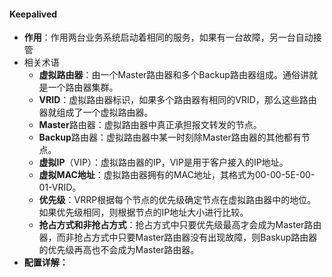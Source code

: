 #### Keepalived

- **作用**：作用两台业务系统启动着相同的服务，如果有一台故障，另一台自动接管
- 相关术语
  - **虚拟路由器**：由一个Master路由器和多个Backup路由器组成。通俗讲就是一个路由器集群。
  - **VRID**：虚拟路由器标识，如果多个路由器有相同的VRID，那么这些路由器就组成了一个虚拟路由器。
  - **Master**路由器：虚拟路由器中真正承担报文转发的节点。 
  - **Backup**路由器：虚拟路由器中某一时刻除Master路由器的其他都有节点。
  - **虚拟IP**（VIP）：虚拟路由器的IP，VIP是用于客户接入的IP地址。
  - **虚拟MAC地址**：虚拟路由器拥有的MAC地址，其格式为00-00-5E-00-01-VRID。
  - **优先级**：VRRP根据每个节点的优先级确定节点在虚拟路由器中的地位。如果优先级相同，则根据节点的IP地址大小进行比较。
  - **抢占方式和非抢占方式**：抢占方式中只要优先级最高才会成为Master路由器，而非抢占方式中只要Master路由器没有出现故障，则Baskup路由器的优先级再高也不会成为Master路由器。
- **配置详解：**